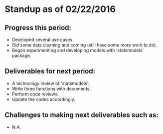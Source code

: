 # Standup as of 02/22/2016

## Progress this period:
- Developed several use cases.
- Did some data cleaning and coming (still have some more work to do).
- Began experimenting and developing models with 'statsmodels' package.

## Deliverables for next period:
- A technology review of 'statsmodels'.
- Write three functions with documents.
- Perform code reviews.
- Update the codes accordingly.

## Challenges to making next deliverables such as:
- N.A.
